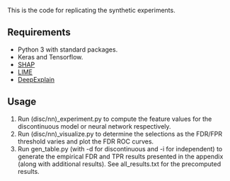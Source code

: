 This is the code for replicating the synthetic experiments. 

Requirements
---
- Python 3 with standard packages.
- Keras and Tensorflow.
- [SHAP](https://github.com/slundberg/shap)
- [LIME](https://github.com/marcotcr/lime)
- [DeepExplain](https://github.com/marcoancona/DeepExplain)

Usage
---
1. Run (disc/nn)_experiment.py to compute the feature values for the discontinuous model or neural network respectively.
2. Run (disc/nn)_visualize.py to determine the selections as the FDR/FPR threshold varies and plot the FDR ROC curves.
3. Run gen_table.py (with -d for discontinuous and -i for independent) to generate the empirical FDR and TPR results presented in the appendix (along with additional results). See all_results.txt for the precomputed results.